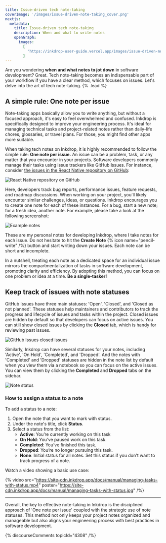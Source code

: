 ```yaml
---
title: Issue-driven tech note-taking
coverImage: '/images/issue-driven-note-taking_cover.png'
nextjs:
  metadata:
    title: Issue-driven tech note-taking
    description: When and what to write notes
    openGraph:
      images:
        [
          'https://inkdrop-user-guide.vercel.app/images/issue-driven-note-taking_cover.png',
        ]
---
```


Are you wondering **when and what notes to jot down** in software development? Great.
Tech note-taking becomes an indispensable part of your workflow if you have a clear method, which focuses on issues.
Let's delve into the art of tech note-taking. {% .lead %}

## A simple rule: One note per issue

Note-taking apps basically allow you to write anything, but without a focused approach, it's easy to feel overwhelmed and confused.
Inkdrop is specifically designed to improve your engineering process. It's ideal for managing technical tasks and project-related notes rather than daily-life chores, glossaries, or travel plans. For those, you might find other apps more suitable.

When taking tech notes on Inkdrop, it is highly recommended to follow the simple rule: **One note per issue.**
An issue can be a problem, task, or any matter that you encounter in your projects.
Software developers commonly manage their tasks using issue trackers like GitHub Issues.
For instance, consider [the issues in the React Native repository on GitHub](https://github.com/facebook/react-native/issues):

![React Native repository on GitHub](/images/issue-driven-note-taking_github-issues.png)

Here, developers track bug reports, performance issues, feature requests, and roadmap discussions.
When working on your project, you'll likely encounter similar challenges, ideas, or questions.
Inkdrop encourages you to create one note for each of these instances.
For a bug, start a new note; for a fresh idea, another note.
For example, please take a look at the following screenshot:

![Example notes](/images/issue-driven-note-taking_example-notes.png)

These are my personal notes for developing Inkdrop, where I take notes for each issue.
Do not hesitate to hit the **Create Note** {% icon name="pencil-write" /%} button and start writing down your issues.
Each note can be short and incomplete.

In a nutshell, treating each note as a dedicated space for an individual issue mirrors the compartmentalization of tasks in software development, promoting clarity and efficiency.
By adopting this method, you can focus on one problem or idea at a time. **Be a single-tasker!**

## Keep track of issues with note statuses

GitHub Issues have three main statuses: 'Open', 'Closed', and 'Closed as not planned'.
These statuses help maintainers and contributors to track the progress and lifecycle of issues and tasks within the project.
Closed issues are hidden by default so that developers can focus on active issues.
You can still show closed issues by clicking the **Closed** tab, which is handy for reviewing past issues.

![GitHub Issues closed issues](/images/issue-driven-note-taking_github-closed-issues.png)

Similarly, Inkdrop can have several statuses for your notes, including 'Active', 'On Hold', 'Completed', and 'Dropped'.
And the notes with 'Completed' and 'Dropped' statuses are hidden in the note list by default when you view them via a notebook so you can focus on the active issues.
You can view them by clicking the **Completed** and **Dropped** tabs on the sidebar.

![Note status](/images/issue-driven-note-taking_note_status.png)

### How to assign a status to a note

To add a status to a note:

1. Open the note that you want to mark with status.
2. Under the note's title, click **Status**.
3. Select a status from the list:
   - **Active**: You’re currently working on this task
   - **On Hold**: You’ve paused work on this task.
   - **Completed**: You’ve finished this task.
   - **Dropped**: You’re no longer pursuing this task.
   - **None**: Initial status for all notes. Set this status if you don't want to track progress of a note.

Watch a video showing a basic use case:

{% video src="https://site-cdn.inkdrop.app/docs/manual/managing-tasks-with-status.mp4" poster="https://site-cdn.inkdrop.app/docs/manual/managing-tasks-with-status.jpg" /%}

---

Overall, the key to effective note-taking in Inkdrop is the disciplined approach of 'One note per issue' coupled with the strategic use of note statuses. This method not only keeps your project notes organized and manageable but also aligns your engineering process with best practices in software development.

{% discourseComments topicId="4308" /%}
